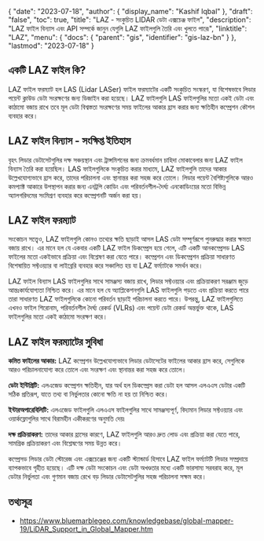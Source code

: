 {
  "date": "2023-07-18",
  "author": {
    "display_name": "Kashif Iqbal"
  },
  "draft": "false",
  "toc": true,
  "title": "LAZ - সংকুচিত LIDAR ডেটা এক্সচেঞ্জ ফাইল",
  "description": "LAZ ফাইল বিন্যাস এবং API সম্পর্কে জানুন যেগুলি LAZ ফাইলগুলি তৈরি এবং খুলতে পারে৷",
  "linktitle": "LAZ",
  "menu": {
    "docs": {
      "parent": "gis",
      "identifier": "gis-laz-bn"
    }
  },
  "lastmod": "2023-07-18"
}

## একটি LAZ ফাইল কি?

LAZ ফাইল ফরম্যাট হল LAS (Lidar LASer) ফাইল ফরম্যাটের একটি সংকুচিত সংস্করণ, যা বিশেষভাবে লিডার পয়েন্ট ক্লাউড ডেটা সংরক্ষণের জন্য ডিজাইন করা হয়েছে। LAZ ফাইলগুলি LAS ফাইলগুলির মতো একই ডেটা এবং কাঠামো বজায় রাখে তবে মূল ডেটা বিশ্বস্ততা সংরক্ষণের সময় ফাইলের আকার হ্রাস করার জন্য ক্ষতিহীন কম্প্রেশন কৌশল ব্যবহার করে।

## LAZ ফাইল বিন্যাস - সংক্ষিপ্ত ইতিহাস

বৃহৎ লিডার ডেটাসেটগুলির দক্ষ সঞ্চয়স্থান এবং ট্রান্সমিশনের জন্য ক্রমবর্ধমান চাহিদা মোকাবেলার জন্য LAZ ফাইল বিন্যাস তৈরি করা হয়েছিল। LAS ফাইলগুলিকে সংকুচিত করার মাধ্যমে, LAZ ফাইলগুলি তাদের আকার উল্লেখযোগ্যভাবে হ্রাস করে, তাদের পরিচালনা এবং স্থানান্তর করা সহজ করে তোলে। লিডার পয়েন্ট বৈশিষ্ট্যগুলিকে আরও কমপ্যাক্ট আকারে উপস্থাপন করার জন্য এনট্রপি কোডিং এবং পরিবর্তনশীল-দৈর্ঘ্য এনকোডিংয়ের মতো বিভিন্ন অ্যালগরিদমের সংমিশ্রণ ব্যবহার করে কম্প্রেশনটি অর্জন করা হয়।

## LAZ ফাইল ফরম্যাট

সংকোচন সত্ত্বেও, LAZ ফাইলগুলি কোনও তথ্যের ক্ষতি ছাড়াই আসল LAS ডেটা সম্পূর্ণরূপে পুনরুদ্ধার করার ক্ষমতা বজায় রাখে। এর মানে হল যে একবার একটি LAZ ফাইল ডিকম্প্রেস হয়ে গেলে, এটি একটি আনকম্প্রেসড LAS ফাইলের মতো একইভাবে প্রক্রিয়া এবং বিশ্লেষণ করা যেতে পারে। কম্প্রেশন এবং ডিকম্প্রেশন প্রক্রিয়া সাধারণত বিশেষায়িত সফ্টওয়্যার বা লাইব্রেরি ব্যবহার করে সঞ্চালিত হয় যা LAZ ফর্ম্যাটকে সমর্থন করে।

LAZ ফাইল বিন্যাস LAS ফাইলগুলির সাথে সামঞ্জস্য বজায় রাখে, লিডার সফ্টওয়্যার এবং প্রক্রিয়াকরণ সরঞ্জাম জুড়ে আন্তঃকার্যযোগ্যতা নিশ্চিত করে। এর মানে হল যে অ্যাপ্লিকেশনগুলি LAS ফাইলগুলি পড়তে এবং প্রক্রিয়া করতে পারে তারা সাধারণত LAZ ফাইলগুলিকে কোনো পরিবর্তন ছাড়াই পরিচালনা করতে পারে। উপরন্তু, LAZ ফাইলগুলিতে এখনও ফাইল শিরোনাম, পরিবর্তনশীল দৈর্ঘ্য রেকর্ড (VLRs) এবং পয়েন্ট ডেটা রেকর্ড অন্তর্ভুক্ত থাকে, LAS ফাইলগুলির মতো একই কাঠামো সংরক্ষণ করে।

## LAZ ফাইল ফরম্যাটের সুবিধা

**কমিত ফাইলের আকার:** LAZ কম্প্রেশন উল্লেখযোগ্যভাবে লিডার ডেটাসেটের ফাইলের আকার হ্রাস করে, সেগুলিকে আরও পরিচালনাযোগ্য করে তোলে এবং সংরক্ষণ এবং স্থানান্তর করা সহজ করে তোলে।

**ডেটা ইন্টিগ্রিটি:** এলএজেড কম্প্রেশন ক্ষতিহীন, যার অর্থ হল ডিকম্প্রেস করা ডেটা হল আসল এলএএস ডেটার একটি সঠিক প্রতিরূপ, যাতে তথ্য বা নির্ভুলতার কোনো ক্ষতি না হয় তা নিশ্চিত করে।

**ইন্টারঅপারেবিলিটি:** এলএজেড ফাইলগুলি এলএএস ফাইলগুলির সাথে সামঞ্জস্যপূর্ণ, বিদ্যমান লিডার সফ্টওয়্যার এবং ওয়ার্কফ্লোগুলির সাথে বিরামহীন একীকরণের অনুমতি দেয়৷

**দক্ষ প্রক্রিয়াকরণ:** তাদের আকার হ্রাসের কারণে, LAZ ফাইলগুলি আরও দ্রুত লোড এবং প্রক্রিয়া করা যেতে পারে, সামগ্রিক প্রক্রিয়াকরণ এবং বিশ্লেষণের সময় উন্নত করে।

কম্প্রেসড লিডার ডেটা স্টোরেজ এবং এক্সচেঞ্জের জন্য একটি স্ট্যান্ডার্ড হিসাবে LAZ ফাইল ফর্ম্যাটটি লিডার সম্প্রদায়ে ব্যাপকভাবে গৃহীত হয়েছে। এটি দক্ষ ডেটা সংকোচন এবং ডেটা অখণ্ডতার মধ্যে একটি ভারসাম্য সরবরাহ করে, মূল ডেটার নির্ভুলতা এবং গুণমান বজায় রেখে বড় লিডার ডেটাসেটগুলির সহজ পরিচালনা সক্ষম করে।

## তথ্যসূত্র

 * https://www.bluemarblegeo.com/knowledgebase/global-mapper-19/LiDAR_Support_in_Global_Mapper.htm
